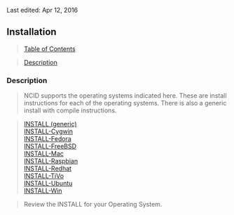 <!-- InstallIndex.md - Removable HEADER Start -->

Last edited: Apr 12, 2016

<!-- Removable HEADER End -->

## <a name="install_top"></a> Installation

> [Table of Contents](#doc_top)

> [Description](#install_des)

### <a name="install_des"></a>Description
> NCID supports the operating systems indicated here.  These are install
  instructions for each of the operating systems. There is also a generic
  install with compile instructions.

> [INSTALL (generic)](#instl_generic_top)  
> [INSTALL-Cygwin](#instl_cygwin_top)  
> [INSTALL-Fedora](#instl_fed_top)  
> [INSTALL-FreeBSD](#instl_free_top)  
> [INSTALL-Mac](#instl_mac_top)  
> [INSTALL-Raspbian](#instl_rasp_top)  
> [INSTALL-Redhat](#instl_red_top)  
> [INSTALL-TiVo](#instl_tivo_top)  
> [INSTALL-Ubuntu](#instl_ubuntu_top)  
> [INSTALL-Win](#instl_win_top)

> Review the INSTALL for your Operating System.
